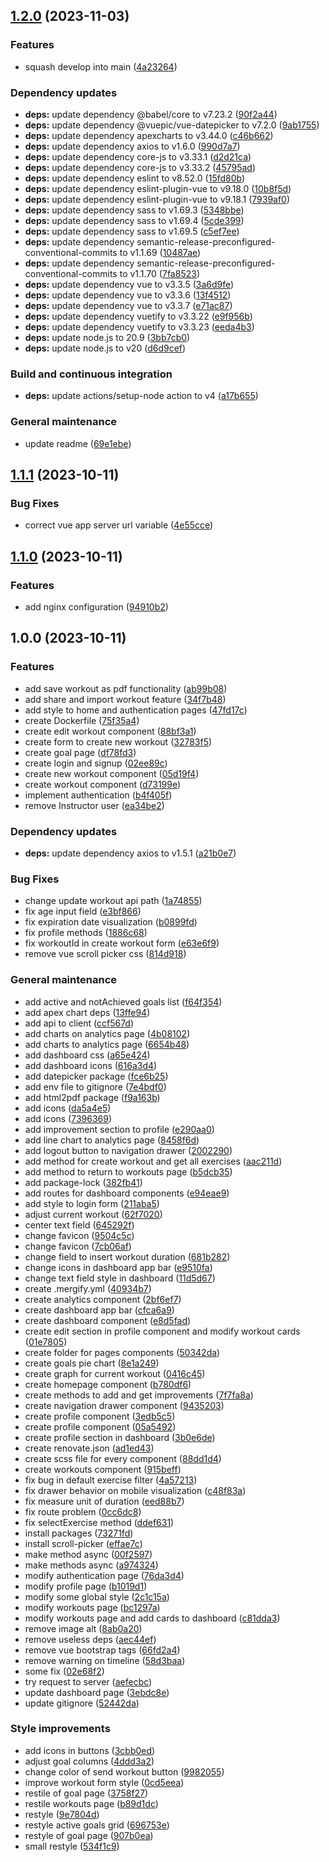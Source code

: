 ## [1.2.0](https://github.com/AthletX-org/athletx-client/compare/1.1.1...1.2.0) (2023-11-03)


### Features

* squash develop into main ([4a23264](https://github.com/AthletX-org/athletx-client/commit/4a232642b6660334d313849204663a15424b881d))


### Dependency updates

* **deps:** update dependency @babel/core to v7.23.2 ([90f2a44](https://github.com/AthletX-org/athletx-client/commit/90f2a44a5dc756cc1208cd5e09457a3e69e431dd))
* **deps:** update dependency @vuepic/vue-datepicker to v7.2.0 ([9ab1755](https://github.com/AthletX-org/athletx-client/commit/9ab17550c27761559157aa31ebe2f576f3eb588b))
* **deps:** update dependency apexcharts to v3.44.0 ([c46b662](https://github.com/AthletX-org/athletx-client/commit/c46b662ee4d14cf865346241938d1d64591b0c06))
* **deps:** update dependency axios to v1.6.0 ([990d7a7](https://github.com/AthletX-org/athletx-client/commit/990d7a7d6cf1faef97cf0ffc80e9fb34d1d601fe))
* **deps:** update dependency core-js to v3.33.1 ([d2d21ca](https://github.com/AthletX-org/athletx-client/commit/d2d21ca4f18af32a99404edae8cc6ae3888dee95))
* **deps:** update dependency core-js to v3.33.2 ([45795ad](https://github.com/AthletX-org/athletx-client/commit/45795add2a681ca4ba614cc10d922b617d08cd44))
* **deps:** update dependency eslint to v8.52.0 ([15fd80b](https://github.com/AthletX-org/athletx-client/commit/15fd80b4ca6797a7327f047d1518fcad34a895b5))
* **deps:** update dependency eslint-plugin-vue to v9.18.0 ([10b8f5d](https://github.com/AthletX-org/athletx-client/commit/10b8f5db6891d8a2f525c719392d36ad3de45726))
* **deps:** update dependency eslint-plugin-vue to v9.18.1 ([7939af0](https://github.com/AthletX-org/athletx-client/commit/7939af091aa86ef2e212e3029d2d941a0da71cd8))
* **deps:** update dependency sass to v1.69.3 ([5348bbe](https://github.com/AthletX-org/athletx-client/commit/5348bbe5baf1108d8cba2237a5a9010b82511ec9))
* **deps:** update dependency sass to v1.69.4 ([5cde399](https://github.com/AthletX-org/athletx-client/commit/5cde399cc5920bc19500ca6a15d526f054e69a60))
* **deps:** update dependency sass to v1.69.5 ([c5ef7ee](https://github.com/AthletX-org/athletx-client/commit/c5ef7eefc05ef0db5837275188eabbd7b0c6eb90))
* **deps:** update dependency semantic-release-preconfigured-conventional-commits to v1.1.69 ([10487ae](https://github.com/AthletX-org/athletx-client/commit/10487aef104ff26fd03dd240380262c3d28084b6))
* **deps:** update dependency semantic-release-preconfigured-conventional-commits to v1.1.70 ([7fa8523](https://github.com/AthletX-org/athletx-client/commit/7fa8523fee99883bfdacb980a5d2570077ba6090))
* **deps:** update dependency vue to v3.3.5 ([3a6d9fe](https://github.com/AthletX-org/athletx-client/commit/3a6d9fe6c818ad8e53c691ebe7b053b55e5d5ac3))
* **deps:** update dependency vue to v3.3.6 ([13f4512](https://github.com/AthletX-org/athletx-client/commit/13f4512df7a93f7077d90a2a894ec9c5d87e2f79))
* **deps:** update dependency vue to v3.3.7 ([e71ac87](https://github.com/AthletX-org/athletx-client/commit/e71ac87a789e25f49b85c91a905895bd1ae5c9bd))
* **deps:** update dependency vuetify to v3.3.22 ([e9f956b](https://github.com/AthletX-org/athletx-client/commit/e9f956b7e012ee11dae32897eafcf7e92c5921da))
* **deps:** update dependency vuetify to v3.3.23 ([eeda4b3](https://github.com/AthletX-org/athletx-client/commit/eeda4b39b2390a4e541282021ade31fe792ab3ad))
* **deps:** update node.js to 20.9 ([3bb7cb0](https://github.com/AthletX-org/athletx-client/commit/3bb7cb05f85f32eb0420848b22eca46f767b2bb2))
* **deps:** update node.js to v20 ([d6d9cef](https://github.com/AthletX-org/athletx-client/commit/d6d9cefb01a6475f5a1c787f3d5620eac401e063))


### Build and continuous integration

* **deps:** update actions/setup-node action to v4 ([a17b655](https://github.com/AthletX-org/athletx-client/commit/a17b655c0a013117169d17f55008c79753ea782f))


### General maintenance

* update readme ([69e1ebe](https://github.com/AthletX-org/athletx-client/commit/69e1ebe15369eedf5a083adb1c91fbaff9979df8))

## [1.1.1](https://github.com/AthletX-org/athletx-client/compare/1.1.0...1.1.1) (2023-10-11)


### Bug Fixes

* correct vue app server url variable ([4e55cce](https://github.com/AthletX-org/athletx-client/commit/4e55cce250d63d84cc5b92183c0112b412c8b274))

## [1.1.0](https://github.com/AthletX-org/athletx-client/compare/1.0.0...1.1.0) (2023-10-11)


### Features

* add nginx configuration ([94910b2](https://github.com/AthletX-org/athletx-client/commit/94910b22c3d6e1fef7f7bcc582496461dfd17b41))

## 1.0.0 (2023-10-11)


### Features

* add save workout as pdf functionality ([ab99b08](https://github.com/AthletX-org/athletx-client/commit/ab99b08f45a93ad34f5c8192fb440b2902b2afae))
* add share and import workout feature ([34f7b48](https://github.com/AthletX-org/athletx-client/commit/34f7b48217abeae4d30d036646c98bfd123b06ff))
* add style to home and authentication pages ([47fd17c](https://github.com/AthletX-org/athletx-client/commit/47fd17c2567e10f4a554252a2b61e78d54fdc71b))
* create Dockerfile ([75f35a4](https://github.com/AthletX-org/athletx-client/commit/75f35a4bed3c978d66b3296de74482d6acb79788))
* create edit workout component ([88bf3a1](https://github.com/AthletX-org/athletx-client/commit/88bf3a1058486b13676e042da52f0d7f51d89899))
* create form to create new workout ([32783f5](https://github.com/AthletX-org/athletx-client/commit/32783f56ccc6d0244e24ac08f27a3095c860354e))
* create goal page ([df78fd3](https://github.com/AthletX-org/athletx-client/commit/df78fd33e19bc16cd50be96ed5e108c5aba9c4fa))
* create login and signup ([02ee89c](https://github.com/AthletX-org/athletx-client/commit/02ee89cc57a9e1cba1bc7ca12d5311f6ea4687ce))
* create new workout component ([05d19f4](https://github.com/AthletX-org/athletx-client/commit/05d19f4585147b244bd7cec324c091ab785085f7))
* create workout component ([d73199e](https://github.com/AthletX-org/athletx-client/commit/d73199eb9cd089aac0751d382099f63875bb501e))
* implement authentication ([b4f405f](https://github.com/AthletX-org/athletx-client/commit/b4f405fb3590ddfc3c04eb0a8d1adaccb5a7ef4b))
* remove Instructor user ([ea34be2](https://github.com/AthletX-org/athletx-client/commit/ea34be2b8df9a2dcd7bce8fa39f948b2249d755d))


### Dependency updates

* **deps:** update dependency axios to v1.5.1 ([a21b0e7](https://github.com/AthletX-org/athletx-client/commit/a21b0e7cff24b72e44d97ac905a1b9a038e72281))


### Bug Fixes

* change update workout api path ([1a74855](https://github.com/AthletX-org/athletx-client/commit/1a748553e8c142097244c73c0d1b2a43ff194ce6))
* fix age input field ([e3bf866](https://github.com/AthletX-org/athletx-client/commit/e3bf866fbd9c06ec61bf0bf4cd4c3bd257e555df))
* fix expiration date visualization ([b0899fd](https://github.com/AthletX-org/athletx-client/commit/b0899fdfd2d1fd8f2ac2bdaa6c8f9eac2801124b))
* fix profile methods ([1886c68](https://github.com/AthletX-org/athletx-client/commit/1886c68b6ff0c25c930ca77b706fd4536191a969))
* fix workoutId in create workout form ([e63e6f9](https://github.com/AthletX-org/athletx-client/commit/e63e6f97041a483a6e2c8353ae93c52e38e5a767))
* remove vue scroll picker css ([814d918](https://github.com/AthletX-org/athletx-client/commit/814d9185f923010e5520d13f9896b4a8f7def867))


### General maintenance

* add active and notAchieved goals list ([f64f354](https://github.com/AthletX-org/athletx-client/commit/f64f354b78f69ea3e058fc02ee7be7a53cd35b23))
* add apex chart deps ([13ffe94](https://github.com/AthletX-org/athletx-client/commit/13ffe94686cfb7eefa873523ed20a0f922c371a8))
* add api to client ([ccf567d](https://github.com/AthletX-org/athletx-client/commit/ccf567d5bffa0fc7b3fdf0a486b0eb4b70a9575c))
* add charts on analytics page ([4b08102](https://github.com/AthletX-org/athletx-client/commit/4b08102a386a50abfca6fc77828826df04abbda9))
* add charts to analytics page ([6654b48](https://github.com/AthletX-org/athletx-client/commit/6654b4882f440ffa591243c2edb36999c1010562))
* add dashboard css ([a65e424](https://github.com/AthletX-org/athletx-client/commit/a65e424bd64a4f5cd666e92cb11d7d0fb856c48c))
* add dashboard icons ([616a3d4](https://github.com/AthletX-org/athletx-client/commit/616a3d4d7a2a6e2410ed98690b931f1f12862813))
* add datepicker package ([fce6b25](https://github.com/AthletX-org/athletx-client/commit/fce6b258067c374e3175934eb1e4e39789a6e3e1))
* add env file to gitignore ([7e4bdf0](https://github.com/AthletX-org/athletx-client/commit/7e4bdf08e071f8c4dee90f931c93a0331235ebdf))
* add html2pdf package ([f9a163b](https://github.com/AthletX-org/athletx-client/commit/f9a163bba1e8d4c406fbe8cc249edc44a1c67978))
* add icons ([da5a4e5](https://github.com/AthletX-org/athletx-client/commit/da5a4e5ff574304a8c95028e092146aa420c912c))
* add icons ([7396369](https://github.com/AthletX-org/athletx-client/commit/739636936381ca8daee346f3d3400afd1e6fd0fd))
* add improvement section to profile ([e290aa0](https://github.com/AthletX-org/athletx-client/commit/e290aa0213c39779a0ecf636fe87c7328946511e))
* add line chart to analytics page ([8458f6d](https://github.com/AthletX-org/athletx-client/commit/8458f6d288b399eb3f5cf5b6818628395b3c7333))
* add logout button to navigation drawer ([2002290](https://github.com/AthletX-org/athletx-client/commit/200229037b93496de26dfe9742a4de310eb97f9c))
* add method for create workout and get all exercises ([aac211d](https://github.com/AthletX-org/athletx-client/commit/aac211d58fd0e85630009b3842d82b49da029921))
* add method to return to workouts page ([b5dcb35](https://github.com/AthletX-org/athletx-client/commit/b5dcb35e255fa91235f3f0f2c1ba795f114eeb5c))
* add package-lock ([382fb41](https://github.com/AthletX-org/athletx-client/commit/382fb419d737d8073716c4e72e927f5ad0ee2f21))
* add routes for dashboard components ([e94eae9](https://github.com/AthletX-org/athletx-client/commit/e94eae99342087dc95dd817589ca871a68f8ed82))
* add style to login form ([211aba5](https://github.com/AthletX-org/athletx-client/commit/211aba564a8293ed815dbd86cd8f50fd3245cca6))
* adjust current workout ([62f7020](https://github.com/AthletX-org/athletx-client/commit/62f7020a18f7c38defc31b63d56e8d891bd76fd0))
* center text field ([645292f](https://github.com/AthletX-org/athletx-client/commit/645292f9b12b56ca2e361411a36cb48ee6f4b22d))
* change favicon ([9504c5c](https://github.com/AthletX-org/athletx-client/commit/9504c5cfeab31b16536bf0ebd51bafb0f24a41b0))
* change favicon ([7cb06af](https://github.com/AthletX-org/athletx-client/commit/7cb06aff86376b7d105c481346cce58e56c89df7))
* change field to insert workout duration ([681b282](https://github.com/AthletX-org/athletx-client/commit/681b282288dcd4b39761a98f151e714132d81c08))
* change icons in dashboard app bar ([e9510fa](https://github.com/AthletX-org/athletx-client/commit/e9510fa743b03896ca94c8a45dc0ed9a3623e472))
* change text field style in dashboard ([11d5d67](https://github.com/AthletX-org/athletx-client/commit/11d5d677c1ca777ea9676a67a749736bacca2d99))
* create .mergify.yml ([40934b7](https://github.com/AthletX-org/athletx-client/commit/40934b7d645033680b73a838a80ebb8bbd4ceac1))
* create analytics component ([2bf6ef7](https://github.com/AthletX-org/athletx-client/commit/2bf6ef79dd752b27fcd01c9c3ee12ff2495a9f3a))
* create dashboard app bar ([cfca6a9](https://github.com/AthletX-org/athletx-client/commit/cfca6a92378003502d5d56004482ba6443371a6b))
* create dashboard component ([e8d5fad](https://github.com/AthletX-org/athletx-client/commit/e8d5fad6971c5b6a65c63b930e2a4993171266ce))
* create edit section in profile component and modify workout cards ([01e7805](https://github.com/AthletX-org/athletx-client/commit/01e7805150d9d9c0badb19108b13fe9859040c01))
* create folder for pages components ([50342da](https://github.com/AthletX-org/athletx-client/commit/50342daad04f775d178b1c5c0b6bf63c487bc3f1))
* create goals pie chart ([8e1a249](https://github.com/AthletX-org/athletx-client/commit/8e1a2492aa1a5b4ba2241e4770f1b1fca10bbf99))
* create graph for current workout ([0416c45](https://github.com/AthletX-org/athletx-client/commit/0416c457519575bb2a60ea55920889a8d7113825))
* create homepage component ([b780df6](https://github.com/AthletX-org/athletx-client/commit/b780df6f51f50331d4e52d48da84706770ae4721))
* create methods to add and get improvements ([7f7fa8a](https://github.com/AthletX-org/athletx-client/commit/7f7fa8a06fde04ac78cd8f76529fccf297eeeebb))
* create navigation drawer component ([9435203](https://github.com/AthletX-org/athletx-client/commit/9435203a3bc78e7ee226e76f4f0c217b7d19a862))
* create profile component ([3edb5c5](https://github.com/AthletX-org/athletx-client/commit/3edb5c51a10800699d2712b27d884e626b9622ae))
* create profile component ([05a5492](https://github.com/AthletX-org/athletx-client/commit/05a549251d1bb02994e55ec1409bc45126ceec3a))
* create profile section in dashboard ([3b0e6de](https://github.com/AthletX-org/athletx-client/commit/3b0e6debbc1d73f3344504cf7fa95cd5428cfffa))
* create renovate.json ([ad1ed43](https://github.com/AthletX-org/athletx-client/commit/ad1ed43f950b15218fc8212fde7ceeb818520401))
* create scss file for every component ([88dd1d4](https://github.com/AthletX-org/athletx-client/commit/88dd1d434838ef32b3a09b0f95d700ba3a553354))
* create workouts component ([915beff](https://github.com/AthletX-org/athletx-client/commit/915beffb54a87ea4ee7e4e006c2348ac24269919))
* fix bug in default exercise filter ([4a57213](https://github.com/AthletX-org/athletx-client/commit/4a57213386d6d137737dd7bed365d64b4caaf98e))
* fix drawer behavior on mobile visualization ([c48f83a](https://github.com/AthletX-org/athletx-client/commit/c48f83afa18348c45427f8a23e634bcc74aeecf9))
* fix measure unit of duration ([eed88b7](https://github.com/AthletX-org/athletx-client/commit/eed88b78942038bab838a244c6e39fcf24b6bca8))
* fix route problem ([0cc6dc8](https://github.com/AthletX-org/athletx-client/commit/0cc6dc87bbb8424dd11850cfbbfda21521ed359c))
* fix selectExercise method ([ddef631](https://github.com/AthletX-org/athletx-client/commit/ddef6315666e7dadc93de9e1b7f491d68f98bc85))
* install packages ([73271fd](https://github.com/AthletX-org/athletx-client/commit/73271fd0c33e9bd18a9db11d3e26682a475b8c38))
* install scroll-picker ([effae7c](https://github.com/AthletX-org/athletx-client/commit/effae7c90511f50c610bba930940eb1d3ff3714c))
* make method async ([00f2597](https://github.com/AthletX-org/athletx-client/commit/00f2597bb58a284de4f90573b7305e35de7277d9))
* make methods async ([a974324](https://github.com/AthletX-org/athletx-client/commit/a974324b60b7cf50102c012c0d102f6b160f028e))
* modify authentication page ([76da3d4](https://github.com/AthletX-org/athletx-client/commit/76da3d4ff3f94f3b38ddc9e5f5befacb18d23966))
* modify profile page ([b1019d1](https://github.com/AthletX-org/athletx-client/commit/b1019d1fff4a9fb166f8715b1974ae64cca760d2))
* modify some global style ([2c1c15a](https://github.com/AthletX-org/athletx-client/commit/2c1c15a6ee367c98e75a5163edf3006f2c551c17))
* modify workouts page ([bc1297a](https://github.com/AthletX-org/athletx-client/commit/bc1297a42876e532d6e9f9595ad515c35cea818b))
* modify workouts page and add cards to dashboard ([c81dda3](https://github.com/AthletX-org/athletx-client/commit/c81dda3a83633c144b21b5fc7216c7a6416737ff))
* remove image alt ([8ab0a20](https://github.com/AthletX-org/athletx-client/commit/8ab0a20c6848f0e3850c51207c7ecea79065b05a))
* remove useless deps ([aec44ef](https://github.com/AthletX-org/athletx-client/commit/aec44ef511c1af29907b43a479a3dfa5efe3d86b))
* remove vue bootstrap tags ([66fd2a4](https://github.com/AthletX-org/athletx-client/commit/66fd2a4b7f28a6f69824f82190758b168ec13905))
* remove warning on timeline ([58d3baa](https://github.com/AthletX-org/athletx-client/commit/58d3baadee8512664162821dca0ff6448b4eb081))
* some fix ([02e68f2](https://github.com/AthletX-org/athletx-client/commit/02e68f22f424898b43d07be13ababba06e721ceb))
* try request to server ([aefecbc](https://github.com/AthletX-org/athletx-client/commit/aefecbc6a485e450dc54bf6768a8dab9e71c2dc9))
* update dashboard page ([3ebdc8e](https://github.com/AthletX-org/athletx-client/commit/3ebdc8e7a75bddafce18ceb2e15e6d255d5ea956))
* update gitignore ([52442da](https://github.com/AthletX-org/athletx-client/commit/52442daf9303b3917be2c2a58f48a69092c74bad))


### Style improvements

* add icons in buttons ([3cbb0ed](https://github.com/AthletX-org/athletx-client/commit/3cbb0ed60640da5a027ba3f7a9c214ced4bace73))
* adjust goal columns ([4ddd3a2](https://github.com/AthletX-org/athletx-client/commit/4ddd3a2a9b4d84ef1a1af7065467de4f3c80f213))
* change color of send workout button ([9982055](https://github.com/AthletX-org/athletx-client/commit/99820557c6bae79b4ec48c9aae4f8a5d5016d7d5))
* improve workout form style ([0cd5eea](https://github.com/AthletX-org/athletx-client/commit/0cd5eea82862addd7d722a9bef7aa21e0aefc664))
* restile of goal page ([3758f27](https://github.com/AthletX-org/athletx-client/commit/3758f27a7cb5911f911f7e654ad97f2167b50bfe))
* restile workouts page ([b89d1dc](https://github.com/AthletX-org/athletx-client/commit/b89d1dcf4de6a4fda36e94f29d8ca7b107af6201))
* restyle ([9e7804d](https://github.com/AthletX-org/athletx-client/commit/9e7804d01f08f1508796e0686b94eda48c735ede))
* restyle active goals grid ([696753e](https://github.com/AthletX-org/athletx-client/commit/696753e855fa4d9b3880c7a6df49578377ca2b84))
* restyle of goal page ([907b0ea](https://github.com/AthletX-org/athletx-client/commit/907b0ea785e58fcfe5b3614df740ceb6bbe5c7d4))
* small restyle ([534f1c9](https://github.com/AthletX-org/athletx-client/commit/534f1c98773d5e9ba75c527a4e7ca31bbbc53205))
